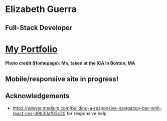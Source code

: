 # Elizabeth Guerra
## Full-Stack Developer

# [My Portfolio](http://elizabeth-guerra.com)
#### Photo credit (Homepage): Me, taken at the ICA in Boston, MA

## Mobile/responsive site in progress!

## Acknowledgements
* https://sdever.medium.com/building-a-responsive-navigation-bar-with-react-css-d9b30af03c20 for responsive help